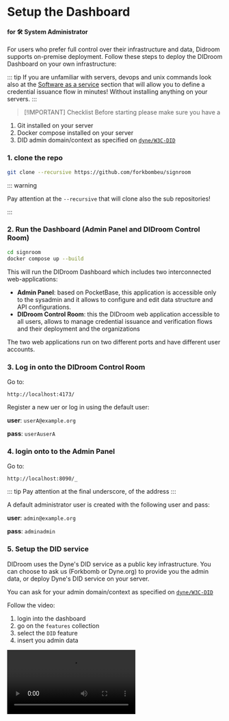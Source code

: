 # Setup the Dashboard

#### for 🛠️ System Administrator

For users who prefer full control over their infrastructure and data, Didroom supports on-premise deployment. Follow these steps to deploy the DIDroom Dashboard on your own infrastructure:

::: tip
If you are unfamiliar with servers, devops and unix commands look also at the [Software as a service](/guides/1_orgadmin/) section that will allow you to define a credential issuance flow in minutes! Without installing anything on your servers.
:::

> [!IMPORTANT] Checklist
> Before starting please make sure you have a

1. Git installed on your server
1. Docker compose installed on your server
1. DID admin domain/context as specified on [`dyne/W3C-DID`](https://github.com/dyne/W3C-DID?tab=readme-ov-file#claim-your-own-domain-context-as-an-admin)
<!-- 1. Caddy
1. Firewall acess -->


### 1. clone the repo

```bash
git clone --recursive https://github.com/forkbombeu/signroom
```

::: warning

Pay attention at the `--recursive` that will clone also the sub repositories!

:::


### 2. Run the Dashboard (Admin Panel and DIDroom Control Room)

```bash
cd signroom
docker compose up --build
```

This will run the DIDroom Dashboard which includes two interconnected web-applications:
- **Admin Panel**: based on PocketBase, this application is accessible only to the sysadmin and it allows to configure and edit data structure and API configurations.
- **DIDroom Control Room**: this the DIDroom web application accessible to all users, allows to manage credential issuance and verification flows and their deployment and the organizations


The two web applications run on two different ports and have different user accounts.



### 3. Log in onto the DIDroom Control Room 

Go to:

```http
http://localhost:4173/
```

Register a new uer or log in using the default user:


**user**: `userA@example.org`

**pass**: `userAuserA`




### 4. login onto to the Admin Panel

Go to:

```http
http://localhost:8090/_
```

::: tip
Pay attention at the final underscore, of the address
:::


A default administrator user is created with the following user and pass:

**user**: `admin@example.org`

**pass**: `adminadmin`



### 5. Setup the DID service

DIDroom uses the Dyne's DID service as a public key infrastructure. You can choose to ask us (Forkbomb or Dyne.org) to provide you the admin data, or deploy Dyne's DID service on your server. 

You can ask for your admin domain/context as specified on [`dyne/W3C-DID`](https://github.com/dyne/W3C-DID?tab=readme-ov-file#claim-your-own-domain-context-as-an-admin)

Follow the video:

1. login into the dashboard
2. go on the `features` collection
3. select the `DID` feature
4. insert you admin data

<video controls src="https://raw.githubusercontent.com/ForkbombEu/signroom/main/screenshots/videos/setup-did.webm" />
